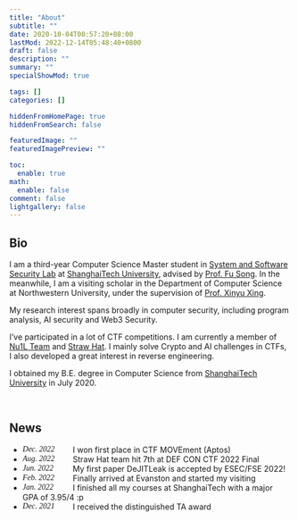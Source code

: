 ```yaml
---
title: "About"
subtitle: ""
date: 2020-10-04T00:57:20+08:00
lastMod: 2022-12-14T05:48:40+0800
draft: false
description: ""
summary: ""
specialShowMod: true

tags: []
categories: []

hiddenFromHomePage: true
hiddenFromSearch: false

featuredImage: ""
featuredImagePreview: ""

toc:
  enable: true
math:
  enable: false
comment: false
lightgallery: false
---
```


## Bio

I am a third-year Computer Science Master student in [System and Software Security Lab](https://s3l.shanghaitech.edu.cn/) at [ShanghaiTech University](https://www.shanghaitech.edu.cn/), advised by [Prof. Fu Song](http://faculty.sist.shanghaitech.edu.cn/faculty/songfu/). In the meanwhile, I am a visiting scholar in the Department of Computer Science at Northwestern University, under the supervision of [Prof. Xinyu Xing](http://xinyuxing.org/).

My research interest spans broadly in computer security, including program analysis, AI security and Web3 Security.

I’ve participated in a lot of CTF competitions. I am currently a member of [Nu1L Team](https://www.nu1l.com/) and [Straw Hat](https://strawhat.team/). I mainly solve Crypto and AI challenges in CTFs, I also developed a great interest in reverse engineering.

I obtained my B.E. degree in Computer Science from [ShanghaiTech University](https://www.shanghaitech.edu.cn) in July 2020. 

<br>

## News

<style type="text/css">.date { width: 90px; font-family:Trebuchet MS; font-style: italic; float: left }</style>

- <span class="date">Dec. 2022</span> I won first place in CTF MOVEment (Aptos)
- <span class="date">Aug. 2022</span> Straw Hat team hit 7th at DEF CON CTF 2022 Final
- <span class="date">Jun. 2022</span> My first paper DeJITLeak is accepted by ESEC/FSE 2022!
- <span class="date">Feb. 2022</span> Finally arrived at Evanston and started my visiting
- <span class="date">Jan. 2022</span> I finished all my courses at ShanghaiTech with a major GPA of 3.95/4 :p
- <span class="date">Dec. 2021</span> I received the distinguished TA award

<!-- {{< detail "Load more">}}
- <span class="date">Sep. 2021</span> I'm TAing the course SI100B Introduction to Computer Science this semester
- <span class="date">Aug. 2021</span> Nu1L team hit 7th at DEF CON CTF 2021 Finals
- <span class="date">Sep. 2020</span> I'm TAing the course CS152 Applied Cryptography this semester
- <span class="date">Sep. 2020</span> My Master life begins at ShanghaiTech
{{< /detail >}} -->

<script>
  document.querySelector("a[href='mailto:dummy']").addEventListener("click", function(event) {
    window.open(('moc.l' + 'iamg' + '@8991' + '7q:ot' + 'liam').split('').reverse().join(''), "_self");
}, false);
  document.querySelector("a[href='mailto:dummy']").href = 'javascript:void(0)';
</script>
